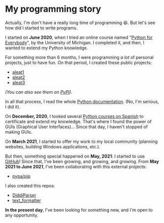 # My programming story

Actually, I'm don't have a really long time of programming :laughing:. But let's see how did I started to write programs.

I started on **June 2020**, when I tried an online course named "[Python for Everybody](https://www.coursera.org/learn/python/home/welcome)", 
by the University of Michigan. I completed it, and then, I wanted to extend my Python knowledge.

For something more than 6 months, I were programming _a lot_ of personal projects, just to have fun. On that period, I
created these public projects:

- [aleat1](http://github.com/diddileija/aleat1)
- [aleat2](http://github.com/diddileija/aleat2)
- [aleat3](http://github.com/diddileija/aleat3)

_\(You can also see them on [PyPI](pypi.org)\)._

In all that process, I read the whole [Python documentation](http://docs.python.org/3.8). (No, I'm serious, I did it).

On **December, 2020**, I tooked several [Python courses on Spanish](http://capacitateparaelempleo.org) to certificate and extend my knowledge. That's where
I found the power of GUIs (Graphical User Interfaces)... Since that day, I haven't stopped of making GUIs.

On **March 2021**, I started to offer my work to my local community (planning websites, building Windows applications, etc.).

But then, something special happened on **May, 2021**: I started to use [GitHub](http://github.com/diddileija)! Since that, 
I've been growing, and growing, and growing. From **May 2021 to June 2021**, I've been collaborating with this external projects:

- [pypa/pip](http://github.com/pypa/pip)

I also created this repos:

- [DiddiParser](http://github.com/diddileija/diddiparser)
- [text_formatter](http://github.com/diddileija/text_formatter)

**In the present day**, I've been looking for something new, and I'm open to any opportunity.
